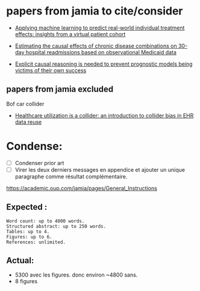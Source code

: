 # papers from jamia to cite/consider


- [Applying machine learning to predict real-world individual treatment effects: insights from a virtual patient cohort ](https://pubmed.ncbi.nlm.nih.gov/31220274/)

 
 - [Estimating the causal effects of chronic disease combinations on 30-day hospital readmissions based on observational Medicaid data](https://academic.oup.com/jamia/article/25/6/670/4677331?searchresult=1#210323777)

 - [Explicit causal reasoning is needed to prevent prognostic models being victims of their own success](https://academic.oup.com/jamia/article/26/12/1675/5625126?searchresult=1)


## papers from jamia excluded

Bof car collider 
- [Healthcare utilization is a collider: an introduction to collider bias in EHR data reuse](https://academic.oup.com/jamia/article/30/5/971/7031302?searchresult=1)

 

 # Condense:

- [ ] Condenser prior art
- [ ] Virer les deux derniers messages en appendice et ajouter un unique paragraphe comme résultat complémentaire. 

https://academic.oup.com/jamia/pages/General_Instructions

## Expected :
    Word count: up to 4000 words.
    Structured abstract: up to 250 words.
    Tables: up to 4.
    Figures: up to 6.
    References: unlimited.

## Actual:
- 5300 avec les figures. donc environ ~4800 sans. 
- 8 figures 

 